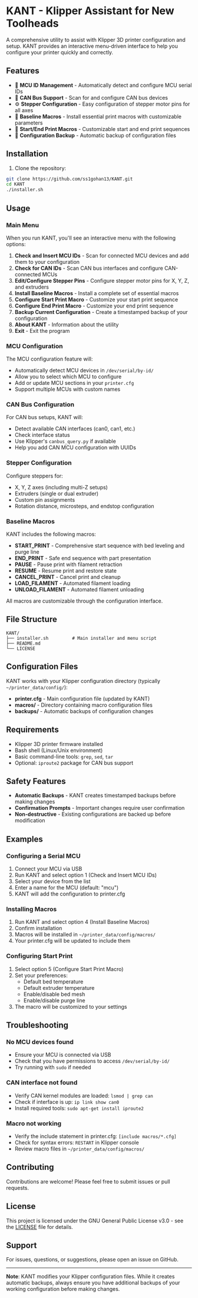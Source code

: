 # KANT - Klipper Assistant for New Toolheads

A comprehensive utility to assist with Klipper 3D printer configuration and setup. KANT provides an interactive menu-driven interface to help you configure your printer quickly and correctly.

## Features

- 🔧 **MCU ID Management** - Automatically detect and configure MCU serial IDs
- 🚌 **CAN Bus Support** - Scan for and configure CAN bus devices
- ⚙️ **Stepper Configuration** - Easy configuration of stepper motor pins for all axes
- 📝 **Baseline Macros** - Install essential print macros with customizable parameters
- 🎯 **Start/End Print Macros** - Customizable start and end print sequences
- 💾 **Configuration Backup** - Automatic backup of configuration files

## Installation

1. Clone the repository:
```bash
git clone https://github.com/ss1gohan13/KANT.git
cd KANT
./installer.sh
```
## Usage

### Main Menu

When you run KANT, you'll see an interactive menu with the following options:

1. **Check and Insert MCU IDs** - Scan for connected MCU devices and add them to your configuration
2. **Check for CAN IDs** - Scan CAN bus interfaces and configure CAN-connected MCUs
3. **Edit/Configure Stepper Pins** - Configure stepper motor pins for X, Y, Z, and extruders
4. **Install Baseline Macros** - Install a complete set of essential macros
5. **Configure Start Print Macro** - Customize your start print sequence
6. **Configure End Print Macro** - Customize your end print sequence
7. **Backup Current Configuration** - Create a timestamped backup of your configuration
8. **About KANT** - Information about the utility
9. **Exit** - Exit the program

### MCU Configuration

The MCU configuration feature will:
- Automatically detect MCU devices in `/dev/serial/by-id/`
- Allow you to select which MCU to configure
- Add or update MCU sections in your `printer.cfg`
- Support multiple MCUs with custom names

### CAN Bus Configuration

For CAN bus setups, KANT will:
- Detect available CAN interfaces (can0, can1, etc.)
- Check interface status
- Use Klipper's `canbus_query.py` if available
- Help you add CAN MCU configuration with UUIDs

### Stepper Configuration

Configure steppers for:
- X, Y, Z axes (including multi-Z setups)
- Extruders (single or dual extruder)
- Custom pin assignments
- Rotation distance, microsteps, and endstop configuration

### Baseline Macros

KANT includes the following macros:

- **START_PRINT** - Comprehensive start sequence with bed leveling and purge line
- **END_PRINT** - Safe end sequence with part presentation
- **PAUSE** - Pause print with filament retraction
- **RESUME** - Resume print and restore state
- **CANCEL_PRINT** - Cancel print and cleanup
- **LOAD_FILAMENT** - Automated filament loading
- **UNLOAD_FILAMENT** - Automated filament unloading

All macros are customizable through the configuration interface.

## File Structure

```
KANT/
├── installer.sh         # Main installer and menu script
├── README.md
└── LICENSE
```

## Configuration Files

KANT works with your Klipper configuration directory (typically `~/printer_data/config/`):

- **printer.cfg** - Main configuration file (updated by KANT)
- **macros/** - Directory containing macro configuration files
- **backups/** - Automatic backups of configuration changes

## Requirements

- Klipper 3D printer firmware installed
- Bash shell (Linux/Unix environment)
- Basic command-line tools: `grep`, `sed`, `tar`
- Optional: `iproute2` package for CAN bus support

## Safety Features

- **Automatic Backups** - KANT creates timestamped backups before making changes
- **Confirmation Prompts** - Important changes require user confirmation
- **Non-destructive** - Existing configurations are backed up before modification

## Examples

### Configuring a Serial MCU

1. Connect your MCU via USB
2. Run KANT and select option 1 (Check and Insert MCU IDs)
3. Select your device from the list
4. Enter a name for the MCU (default: "mcu")
5. KANT will add the configuration to printer.cfg

### Installing Macros

1. Run KANT and select option 4 (Install Baseline Macros)
2. Confirm installation
3. Macros will be installed in `~/printer_data/config/macros/`
4. Your printer.cfg will be updated to include them

### Configuring Start Print

1. Select option 5 (Configure Start Print Macro)
2. Set your preferences:
   - Default bed temperature
   - Default extruder temperature
   - Enable/disable bed mesh
   - Enable/disable purge line
3. The macro will be customized to your settings

## Troubleshooting

### No MCU devices found

- Ensure your MCU is connected via USB
- Check that you have permissions to access `/dev/serial/by-id/`
- Try running with `sudo` if needed

### CAN interface not found

- Verify CAN kernel modules are loaded: `lsmod | grep can`
- Check if interface is up: `ip link show can0`
- Install required tools: `sudo apt-get install iproute2`

### Macro not working

- Verify the include statement in printer.cfg: `[include macros/*.cfg]`
- Check for syntax errors: `RESTART` in Klipper console
- Review macro files in `~/printer_data/config/macros/`

## Contributing

Contributions are welcome! Please feel free to submit issues or pull requests.

## License

This project is licensed under the GNU General Public License v3.0 - see the [LICENSE](LICENSE) file for details.

## Support

For issues, questions, or suggestions, please open an issue on GitHub.

---

**Note**: KANT modifies your Klipper configuration files. While it creates automatic backups, always ensure you have additional backups of your working configuration before making changes.
